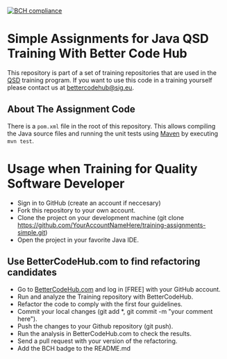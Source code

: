 [![BCH compliance](https://bettercodehub.com/edge/badge/BetterCodeHubTraining/training-assignments-simple)](https://bettercodehub.com)

Simple Assignments for Java QSD Training With Better Code Hub
==========
This repository is part of a set of training repositories that are used in the [QSD](https://www.sig.eu/lp/qsd/) training program. If you want to use this code in a training yourself please contact us at <bettercodehub@sig.eu>.

About The Assignment Code
-----------
There is a `pom.xml` file in the root of this repository. This allows compiling the Java source files and running the unit tests using [Maven](https://maven.apache.org) by executing `mvn test`.

# Usage when Training for Quality Software Developer

* Sign in to GitHub (create an account if neccesary)
* Fork this repository to your own account.
* Clone the project on your development machine (git clone https://github.com/YourAccountNameHere/training-assignments-simple.git)
* Open the project in your favorite Java IDE.

## Use BetterCodeHub.com to find refactoring candidates
* Go to [BetterCodeHub.com](https://bettercodehub.com) and log in [FREE] with your GitHub account.
* Run and analyze the Training repository with BetterCodeHub.
* Refactor the code to comply with the first four guidelines.
* Commit your local changes (git add *, git commit -m "your comment here").
* Push the changes to your Github repository (git push).
* Run the analysis in BetterCodeHub.com to check the results.
* Send a pull request with your version of the refactoring.
* Add the BCH badge to the README.md


